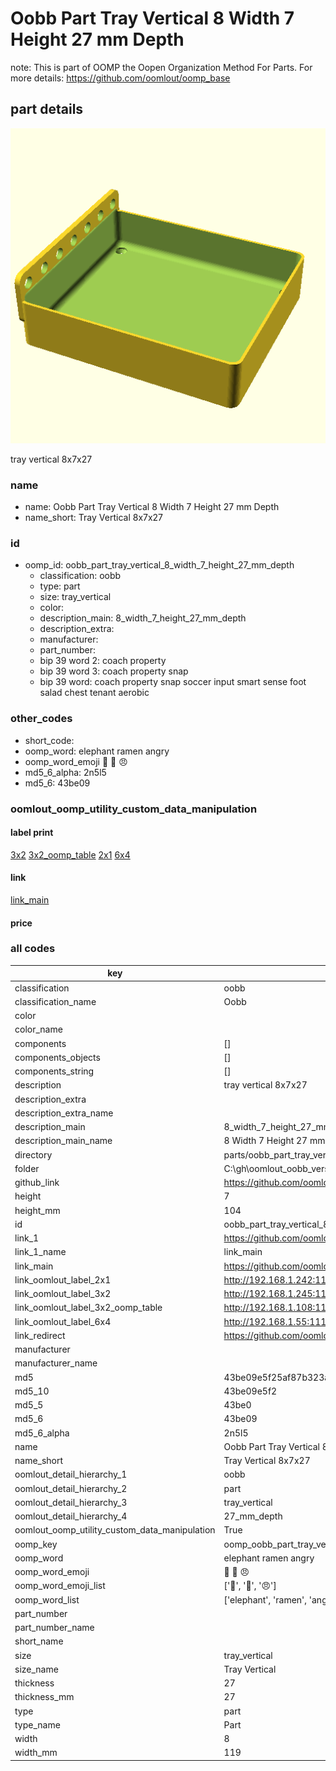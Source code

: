 # Oobb Part Tray Vertical 8 Width 7 Height 27 mm Depth  

note: This is part of OOMP the Oopen Organization Method For Parts. For more details: https://github.com/oomlout/oomp_base

##  part details
  

[![](3dpr.png)](3dpr.png)

tray vertical 8x7x27



### name
* name: Oobb Part Tray Vertical 8 Width 7 Height 27 mm Depth
* name_short: Tray Vertical 8x7x27 
### id
* oomp_id: oobb_part_tray_vertical_8_width_7_height_27_mm_depth
  * classification: oobb
  * type: part
  * size: tray_vertical
  * color: 
  * description_main: 8_width_7_height_27_mm_depth
  * description_extra: 
  * manufacturer: 
  * part_number: 
  * bip 39 word 2: coach property
  * bip 39 word 3: coach property snap
  * bip 39 word: coach property snap soccer input smart sense foot salad chest tenant aerobic

### other_codes
* short_code: 
* oomp_word: elephant ramen angry
* oomp_word_emoji :elephant: :ramen: :angry:
* md5_6_alpha: 2n5l5
* md5_6: 43be09






### oomlout_oomp_utility_custom_data_manipulation
#### label print
[3x2](http://192.168.1.245:1112/?label=oomp%202n5l5)
[3x2_oomp_table](http://192.168.1.108:1112/?label=oomp%202n5l5)
[2x1](http://192.168.1.242:1112/?label=oomp%202n5l5)
[6x4](http://192.168.1.55:1112/?label=oomp%202n5l5)    

#### link

[link_main](https://github.com/oomlout/oomlout_oobb_version_4_generated_parts/tree/main/navigation_oomp/oobb/part/tray_vertical/8_width_7_height_27_mm_depth/part)                              

#### price







### all codes 
| key | value |  
| --- | --- |  
| classification | oobb |  
| classification_name | Oobb |  
| color |  |  
| color_name |  |  
| components | [] |  
| components_objects | [] |  
| components_string | [] |  
| description | tray vertical 8x7x27 |  
| description_extra |  |  
| description_extra_name |  |  
| description_main | 8_width_7_height_27_mm_depth |  
| description_main_name | 8 Width 7 Height 27 mm Depth |  
| directory | parts/oobb_part_tray_vertical_8_width_7_height_27_mm_depth |  
| folder | C:\gh\oomlout_oobb_version_4_generated_parts\parts\oobb_part_tray_vertical_8_width_7_height_27_mm_depth |  
| github_link | https://github.com/oomlout/oomlout_oomp_part_src/tree/main/parts/oobb_part_tray_vertical_8_width_7_height_27_mm_depth |  
| height | 7 |  
| height_mm | 104 |  
| id | oobb_part_tray_vertical_8_width_7_height_27_mm_depth |  
| link_1 | https://github.com/oomlout/oomlout_oobb_version_4_generated_parts/tree/main/navigation_oomp/oobb/part/tray_vertical/8_width_7_height_27_mm_depth/part |  
| link_1_name | link_main |  
| link_main | https://github.com/oomlout/oomlout_oobb_version_4_generated_parts/tree/main/navigation_oomp/oobb/part/tray_vertical/8_width_7_height_27_mm_depth/part |  
| link_oomlout_label_2x1 | http://192.168.1.242:1112/?label=oomp%202n5l5 |  
| link_oomlout_label_3x2 | http://192.168.1.245:1112/?label=oomp%202n5l5 |  
| link_oomlout_label_3x2_oomp_table | http://192.168.1.108:1112/?label=oomp%202n5l5 |  
| link_oomlout_label_6x4 | http://192.168.1.55:1112/?label=oomp%202n5l5 |  
| link_redirect | https://github.com/oomlout/oomlout_oobb_version_4_generated_parts/tree/main/parts/oobb_tray_vertical_08_07_27 |  
| manufacturer |  |  
| manufacturer_name |  |  
| md5 | 43be09e5f25af87b323a5cdd9aab1965 |  
| md5_10 | 43be09e5f2 |  
| md5_5 | 43be0 |  
| md5_6 | 43be09 |  
| md5_6_alpha | 2n5l5 |  
| name | Oobb Part Tray Vertical 8 Width 7 Height 27 mm Depth |  
| name_short | Tray Vertical 8x7x27  |  
| oomlout_detail_hierarchy_1 | oobb |  
| oomlout_detail_hierarchy_2 | part |  
| oomlout_detail_hierarchy_3 | tray_vertical |  
| oomlout_detail_hierarchy_4 | 27_mm_depth |  
| oomlout_oomp_utility_custom_data_manipulation | True |  
| oomp_key | oomp_oobb_part_tray_vertical_8_width_7_height_27_mm_depth |  
| oomp_word | elephant ramen angry |  
| oomp_word_emoji | :elephant: :ramen: :angry: |  
| oomp_word_emoji_list | [':elephant:', ':ramen:', ':angry:'] |  
| oomp_word_list | ['elephant', 'ramen', 'angry'] |  
| part_number |  |  
| part_number_name |  |  
| short_name |  |  
| size | tray_vertical |  
| size_name | Tray Vertical |  
| thickness | 27 |  
| thickness_mm | 27 |  
| type | part |  
| type_name | Part |  
| width | 8 |  
| width_mm | 119 |  
